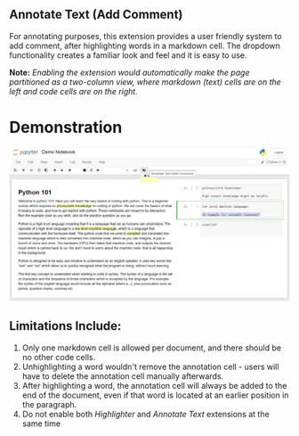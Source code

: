 
Annotate Text (Add Comment)
--------------------------

For annotating purposes, this extension provides a user friendly system to add comment, after highlighting words in a markdown cell. The dropdown functionality creates a familiar look and feel and it is easy to use. 

**Note:** *Enabling the extension would automatically make the page partitioned as a two-column view, where markdown (text) cells are on the left and code cells are on the right.* 

# Demonstration

<img src="./annotate_text.png" />

Limitations Include: 
-------------------

1. Only one markdown cell is allowed per document, and there should be no other code cells.
2. Unhighlighting a word wouldn't remove the annotation cell - users will have to delete the annotation cell manually afterwards.
3. After highlighting a word, the annotation cell will always be added to the end of the document, even if that word is located at an earlier position in the paragraph.
4. Do not enable both *Highlighter* and *Annotate Text* extensions at the same time
